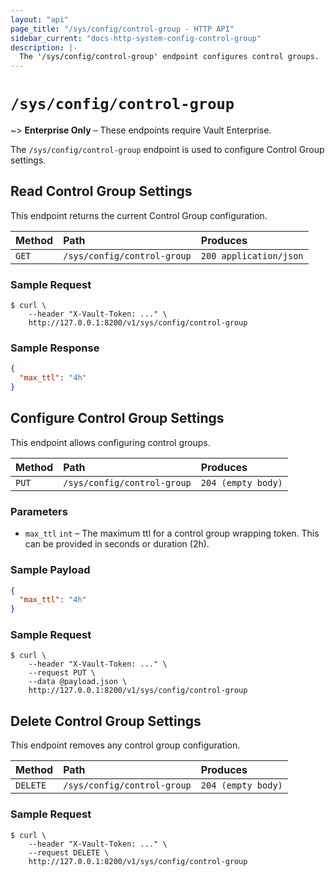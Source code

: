 ```yaml
---
layout: "api"
page_title: "/sys/config/control-group - HTTP API"
sidebar_current: "docs-http-system-config-control-group"
description: |-
  The '/sys/config/control-group' endpoint configures control groups.
---
```


# `/sys/config/control-group`

~> **Enterprise Only** – These endpoints require Vault Enterprise.

The `/sys/config/control-group` endpoint is used to configure Control Group 
settings.

## Read Control Group Settings

This endpoint returns the current Control Group configuration.

| Method   | Path                         | Produces               |
| :------- | :--------------------------- | :--------------------- |
| `GET`    | `/sys/config/control-group` | `200 application/json` |

### Sample Request

```
$ curl \
    --header "X-Vault-Token: ..." \
    http://127.0.0.1:8200/v1/sys/config/control-group
```

### Sample Response

```json
{
  "max_ttl": "4h"
}
```

## Configure Control Group Settings

This endpoint allows configuring control groups.

| Method   | Path                         | Produces               |
| :------- | :--------------------------- | :--------------------- |
| `PUT`    | `/sys/config/control-group` | `204 (empty body)` |

### Parameters

- `max_ttl` `int` – The maximum ttl for a control group wrapping token.  This can be provided in seconds or duration (2h).

### Sample Payload

```json
{
  "max_ttl": "4h"
}
```

### Sample Request

```
$ curl \
    --header "X-Vault-Token: ..." \
    --request PUT \
    --data @payload.json \
    http://127.0.0.1:8200/v1/sys/config/control-group
```

## Delete Control Group Settings

This endpoint removes any control group configuration.

| Method   | Path                         | Produces               |
| :------- | :--------------------------- | :--------------------- |
| `DELETE` | `/sys/config/control-group` | `204 (empty body)` |

### Sample Request

```
$ curl \
    --header "X-Vault-Token: ..." \
    --request DELETE \
    http://127.0.0.1:8200/v1/sys/config/control-group
```
